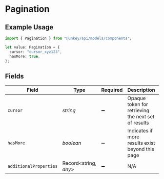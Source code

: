 # Pagination

## Example Usage

```typescript
import { Pagination } from "@unkey/api/models/components";

let value: Pagination = {
  cursor: "cursor_xyz123",
  hasMore: true,
};
```

## Fields

| Field                                               | Type                                                | Required                                            | Description                                         | Example                                             |
| --------------------------------------------------- | --------------------------------------------------- | --------------------------------------------------- | --------------------------------------------------- | --------------------------------------------------- |
| `cursor`                                            | *string*                                            | :heavy_minus_sign:                                  | Opaque token for retrieving the next set of results | cursor_xyz123                                       |
| `hasMore`                                           | *boolean*                                           | :heavy_minus_sign:                                  | Indicates if more results exist beyond this page    | true                                                |
| `additionalProperties`                              | Record<string, *any*>                               | :heavy_minus_sign:                                  | N/A                                                 |                                                     |